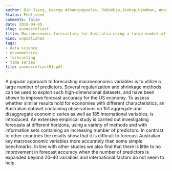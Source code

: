 ```yaml
---
author: Bin Jiang, George Athanasopoulos, Rob&nbsp;J&nbsp;Hyndman, Anastasios Panagiotelis, Farshid Vahid
Status: Published
comments: false
date: 2018-04-05 
slug: ausmacrofcast
title: Macroeconomic forecasting for Australia using a large number of predictors
kind: unpublished
tags:
- data science
- econometrics
- forecasting
- time series
file: ausmacrofcastR1.pdf
---
```



A popular approach to forecasting macroeconomic variables is to utilize a large number of predictors. Several regularization and shrinkage methods can be used to exploit such high-dimensional datasets, and have been shown to improve forecast accuracy for the US economy. To assess whether similar results hold for economies with different characteristics, an Australian dataset containing observations on 151 aggregate and disaggregate economic series as well as 185 international variables, is introduced. An extensive empirical study is carried out investigating forecasts at different horizons, using a variety of methods and with information sets containing an increasing number of predictors. In contrast to other countries the results show that it is difficult to forecast Australian key macroeconomic variables more accurately than some simple benchmarks. In line with other studies we also find that there is little to no improvement in forecast accuracy when the number of predictors is expanded beyond 20–40 variables and international factors do not seem to help.


